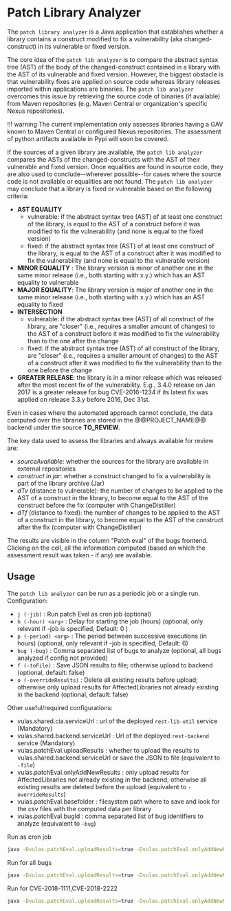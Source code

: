 # Patch Library Analyzer

The `patch library analyzer` is a Java application that establishes whether a library contains a construct modified to fix a vulnerability (aka changed-construct) in its vulnerable or fixed version.

The core idea of the `patch lib analyzer` is to compare the abstract syntax tree (AST) of the body of the changed-construct contained in a library with the AST of its vulnerable and fixed version.
However, the biggest obstacle is that vulnerability fixes are applied on source code whereas library releases imported within applications are binaries. The `patch lib analyzer` overcomes this issue by retrieving the source code of binaries (if available) from Maven repositories (e.g. Maven Central or organization's specific Nexus repositories).

!!! warning
	The current implementation only assesses libraries having a GAV known to Maven Central or configured Nexus repositories. The assessment of python artifacts available in Pypi will soon be covered.

If the sources of a given library are available, the `patch lib analyzer` compares the ASTs of the changed-constructs with the AST of their vulnerable and fixed version. Once equalities are found in source code, they are also used to conclude--wherever possible--for cases where the source code is not available or equalities are not found. The `patch lib analyzer` may conclude that a library is fixed or vulnerable based on the following criteria:

- **AST EQUALITY**
	- vulnerable: if the abstract syntax tree (AST) of at least one construct of the library, is equal to the AST of a construct before it was modified to fix the vulnerability (and none is equal to the fixed version)
	- fixed: if the abstract syntax tree (AST) of at least one construct of the library, is equal to the AST of a construct after it was modified to fix the vulnerability (and none is equal to the vulnerable version)
- **MINOR EQUALITY** : The library version is minor of another one in the same minor release (i.e., both starting with x.y.) which has an AST equality to vulnerable
- **MAJOR EQUALITY**: The library version is major of another one in the same minor release (i.e., both starting with x.y.) which has an AST equality to fixed
- **INTERSECTION**
	- vulnerable: if the abstract syntax tree (AST) of all construct of the library, are "closer" (i.e., requires a smaller amount of changes) to the AST of a construct before it was modified to fix the vulnerability  than to the one after the change
	- fixed: if the abstract syntax tree (AST) of all construct of the library, are "closer" (i.e., requires a smaller amount of changes) to the AST of a construct after it was modified to fix the vulnerability than to the one before the change
- **GREATER RELEASE**: the library is in a minor release which was released after the most recent fix of the vulnerability. E.g., 3.4.0 release on Jan 2017 is a greater release for bug CVE-2016-1234 if its latest fix was applied on release 3.3.y before 2016, Dec 31st.

Even in cases where the automated approach cannot conclude, the data computed over the libraries are stored in the @@PROJECT_NAME@@ backend under the source **TO_REVIEW**.

The key data used to assess the libraries and always available for review are:

- *sourceAvailable*: whether the sources for the library are available in external repositories
- *construct in jar*: whether  a construct changed to fix a vulnerability is part of the library archive (Jar)
- *dTv* (distance to vulnerable): the number of changes to be applied to the AST of a construct in the library, to become equal to the AST of the construct before the fix (computer with ChangeDistiller)
- *dTf* (distance to fixed): the number of changes to be applied to the AST of a construct in the library, to become equal to the AST of the construct after the fix (computer with ChangeDistiller)

The results are visible in the column "Patch eval" of the bugs frontend. Clicking on the cell, all the information computed (based on which the assessment result was taken - if any) are available.

## Usage

The `patch lib analyzer` can be run as a periodic job or a single run. Configuration:

- `j (-jib)` : Run patch Eval as cron job (optional)
- `h (-hour) <arg>` : Delay for starting the job (hours) (optional, only relevant if -job is specified, Default: 0 )
- `p (-period) <arg>` : The period between successive executions (in hours) (optional, only relevant if -job is specified, Default: 6)
- `bug (-bug)` : Comma separated list of bugs to analyze (optional, all bugs analyzed if config not provided)
- `f (-toFile)` : Save JSON results to file; otherwise upload to backend (optional, default: false)
- `o (-overrideResults)` : Delete all existing results before upload; otherwise only upload results for AffectedLibraries not already existing in the backend (optional, default: false)

Other useful/required configurations:

- vulas.shared.cia.serviceUrl : url of the deployed `rest-lib-util` service (Mandatory)
- vulas.shared.backend.serviceUrl : Url of the deployed `rest-backend` service (Mandatory)
- vulas.patchEval.uploadResults : whether to upload the results to vulas.shared.backend.serviceUrl or save the JSON to file (equivalent to `-file`)
- vulas.patchEval.onlyAddNewResults : only upload results for AffectedLibraries not already existing in the backend; otherwise all existing results are deleted before the upload (equivalent to `-overrideResults`)
- vulas.patchEval.basefolder : filesystem path where to save and look for the csv files with the computed data per library
- vulas.patchEval.bugId : comma separated list of bug identifiers to analyze (equivalent to `-bug`)

Run as cron job

```sh
java -Dvulas.patchEval.uploadResults=true -Dvulas.patchEval.onlyAddNewResults=true -Dvulas.patchEval.basefolder=<csv_folder> -j -p 6 -Dvulas.shared.cia.serviceUrl=@@ADDRESS@@:/cia -Dvulas.shared.backend.serviceUrl=@@ADDRESS@@:/backend -Xmx6G -Xms6G -jar patch-lib-analyzer-@@PROJECT_VERSION@@-jar-with-dependencies.jar
```

Run for all bugs

```sh
java -Dvulas.patchEval.uploadResults=true -Dvulas.patchEval.onlyAddNewResults=true -Dvulas.patchEval.basefolder=<csv_folder> -Dvulas.patchEval.bugId=<comma_separated_list_of_bugs> -Dvulas.shared.cia.serviceUrl=@@ADDRESS@@:/cia -Dvulas.shared.backend.serviceUrl=@@ADDRESS@@:/backend -Xmx6G -Xms6G -jar patch-lib-analyzer-@@PROJECT_VERSION@@-jar-with-dependencies.jar
```

Run for CVE-2018-1111,CVE-2018-2222

```sh
java -Dvulas.patchEval.uploadResults=true -Dvulas.patchEval.onlyAddNewResults=true -Dvulas.patchEval.basefolder=<csv_folder> -Dvulas.patchEval.bugId=CVE-2018-1111,CVE-2018-2222 -Dvulas.shared.cia.serviceUrl=@@ADDRESS@@:/cia -Dvulas.shared.backend.serviceUrl=@@ADDRESS@@:/backend -Xmx6G -Xms6G -jar patch-lib-analyzer-@@PROJECT_VERSION@@-jar-with-dependencies.jar
```
